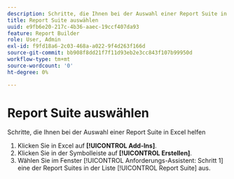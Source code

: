 ```yaml
---
description: Schritte, die Ihnen bei der Auswahl einer Report Suite in Excel helfen
title: Report Suite auswählen
uuid: e9fb6e20-217c-4b36-aaec-19ccf407da93
feature: Report Builder
role: User, Admin
exl-id: f9fd18a6-2c03-468a-a022-9f4d263f166d
source-git-commit: bb908f8dd21f7f11d93eb2e3cc843f107b99950d
workflow-type: tm+mt
source-wordcount: '0'
ht-degree: 0%

---
```


# Report Suite auswählen

Schritte, die Ihnen bei der Auswahl einer Report Suite in Excel helfen

1. Klicken Sie in Excel auf **[!UICONTROL Add-Ins]**.
1. Klicken Sie in der Symbolleiste auf **[!UICONTROL Erstellen]**.
1. Wählen Sie im Fenster [!UICONTROL Anforderungs-Assistent: Schritt 1] eine der Report Suites in der Liste [!UICONTROL Report Suite] aus.
